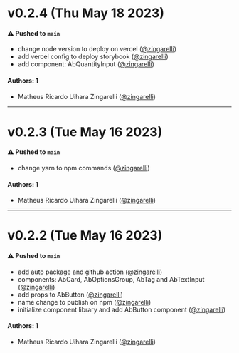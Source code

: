 # v0.2.4 (Thu May 18 2023)

#### ⚠️ Pushed to `main`

- change node version to deploy on vercel ([@zingarelli](https://github.com/zingarelli))
- add vercel config to deploy storybook ([@zingarelli](https://github.com/zingarelli))
- add component: AbQuantityInput ([@zingarelli](https://github.com/zingarelli))

#### Authors: 1

- Matheus Ricardo Uihara Zingarelli ([@zingarelli](https://github.com/zingarelli))

---

# v0.2.3 (Tue May 16 2023)

#### ⚠️ Pushed to `main`

- change yarn to npm commands ([@zingarelli](https://github.com/zingarelli))

#### Authors: 1

- Matheus Ricardo Uihara Zingarelli ([@zingarelli](https://github.com/zingarelli))

---

# v0.2.2 (Tue May 16 2023)

#### ⚠️ Pushed to `main`

- add auto package and github action ([@zingarelli](https://github.com/zingarelli))
- components: AbCard, AbOptionsGroup, AbTag and AbTextInput ([@zingarelli](https://github.com/zingarelli))
- add props to AbButton ([@zingarelli](https://github.com/zingarelli))
- name change to publish on npm ([@zingarelli](https://github.com/zingarelli))
- initialize component library and add AbButton component ([@zingarelli](https://github.com/zingarelli))

#### Authors: 1

- Matheus Ricardo Uihara Zingarelli ([@zingarelli](https://github.com/zingarelli))
